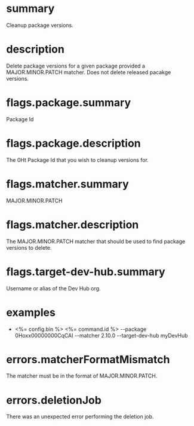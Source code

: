 # summary

Cleanup package versions.

# description

Delete package versions for a given package provided a MAJOR.MINOR.PATCH matcher. Does not delete released pacakge versions.

# flags.package.summary

Package Id

# flags.package.description

The 0Ht Package Id that you wish to cleanup versions for.

# flags.matcher.summary

MAJOR.MINOR.PATCH

# flags.matcher.description

The MAJOR.MINOR.PATCH matcher that should be used to find package versions to delete.

# flags.target-dev-hub.summary

Username or alias of the Dev Hub org.

# examples

- <%= config.bin %> <%= command.id %> --package 0Hoxx00000000CqCAI --matcher 2.10.0 --target-dev-hub myDevHub

# errors.matcherFormatMismatch

The matcher must be in the format of MAJOR.MINOR.PATCH.

# errors.deletionJob

There was an unexpected error performing the deletion job.
